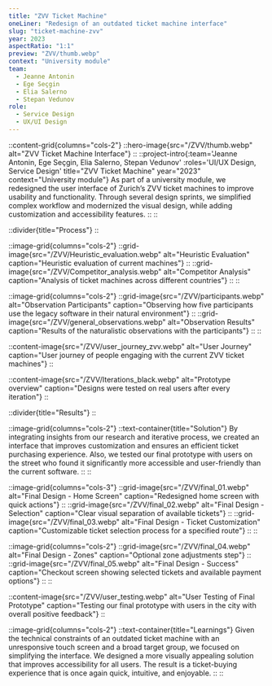 ```yaml
---
title: "ZVV Ticket Machine"
oneLiner: "Redesign of an outdated ticket machine interface"
slug: "ticket-machine-zvv"
year: 2023
aspectRatio: "1:1"
preview: "ZVV/thumb.webp"
context: "University module"
team:
  - Jeanne Antonin
  - Ege Seçgin
  - Elia Salerno
  - Stepan Vedunov
role:
  - Service Design
  - UX/UI Design
---
```


<!-- ::hero-image{src="/ZVV/thumb.webp" alt="ZVV Ticket Machine Interface"}
:: -->

::content-grid{columns="cols-2"}
::hero-image{src="/ZVV/thumb.webp" alt="ZVV Ticket Machine Interface"}
::
::project-intro{:team='Jeanne Antonin, Ege Seçgin, Elia Salerno, Stepan Vedunov' :roles='UI/UX Design, Service Design' title="ZVV Ticket Machine" year="2023" context="University module"}
As part of a university module, we redesigned the user interface of Zurich’s ZVV ticket machines to improve usability and functionality. Through several design sprints, we simplified complex workflow and modernized the visual design, while adding customization and accessibility features.
::
::

<!-- ::image-grid{columns="cols-2"}

::text-container{title="Process/Discovery" width=""}
During the discovery phase, we focussed on conducting extensive research to understand how transportation ticket machines are designed and used across different countries. This process offered valuable insights into best practices and cases to avoid.
::

::content-image{src="/ZVV/competitors.webp" alt="Competitor Analysis" caption="Analysis of ticket machines across different countries"}
::
:: -->

::divider{title="Process"}
::

::image-grid{columns="cols-2"}
::grid-image{src="/ZVV/Heuristic_evaluation.webp" alt="Heuristic Evaluation" caption="Heuristic evaluation of current machines"}
::
::grid-image{src="/ZVV/Competitor_analysis.webp" alt="Competitor Analysis" caption="Analysis of ticket machines across different countries"}
::
::

::image-grid{columns="cols-2"}
::grid-image{src="/ZVV/participants.webp" alt="Observation Participants" caption="Observing how five participants use the legacy software in their natural environment"}
::
::grid-image{src="/ZVV/general_observations.webp" alt="Observation Results" caption="Results of the naturalistic observations with the participants"}
::
::

::content-image{src="/ZVV/user_journey_zvv.webp" alt="User Journey" caption="User journey of people engaging with the current ZVV ticket machines"}
::

<!-- ::grid-image{src="/ZVV/interviews.webp" alt="User Interviews" caption="Conducting user interviews"} -->
<!-- :: -->

<!-- ::image-grid{columns="cols-2"}
::grid-image{src="/ZVV/design_sprints.webp" alt="Design Sprints" caption="Collaborative design sprint sessions"}
::
::text-container{title="Design"}
In the design and iteration phase, we analysed our research findings to develop personas that encapsulated critical behavior patterns observed during our investigations. Employing a design sprint approach, we improved our proposed solutions, ensuring a co-creative design process. Furthermore, through prototyping and usability testing, we iteratively refined our designs, focusing on improving the user experience while addressing technical limitations. Additionally, we placed significant emphasis on UX writing, ensuring clarity and simplicity in our interface language to facilitate user understanding.
:: -->
<!-- :: -->

<!-- ::image-grid{columns="cols-2"}
::grid-image{src="/ZVV/design_sprints.webp" alt="Design Sprints" caption="Collaborative design sprint sessions"}
::
::grid-image{src="/ZVV/Iterations.webp" alt="Design Sprints" caption="Collaborative design sprint sessions"}
::
:: -->

::content-image{src="/ZVV/Iterations_black.webp" alt="Prototype overview" caption="Designs were tested on real users after every iteration"}
::

::divider{title="Results"}
::

::image-grid{columns="cols-2"}
::text-container{title="Solution"}
By integrating insights from our research and iterative process, we created an interface that improves customization and ensures an efficient ticket purchasing experience. Also, we tested our final prototype with users on the street who found it significantly more accessible and user-friendly than the current software.
::
::

<!-- ::content-image{src="/ZVV/final_01.webp" alt="Final Design - Home Screen" caption="Redesigned home screen with improved navigation"}
:: -->

::image-grid{columns="cols-3"}
::grid-image{src="/ZVV/final_01.webp" alt="Final Design - Home Screen" caption="Redesigned home screen with quick actions"}
::
::grid-image{src="/ZVV/final_02.webp" alt="Final Design - Selection" caption="Clear visual separation of available tickets"}
::
::grid-image{src="/ZVV/final_03.webp" alt="Final Design - Ticket Customization" caption="Customizable ticket selection process for a specified route"}
::
::

::image-grid{columns="cols-2"}
::grid-image{src="/ZVV/final_04.webp" alt="Final Design - Zones" caption="Optional zone adjustments step"}
::
::grid-image{src="/ZVV/final_05.webp" alt="Final Design - Success" caption="Checkout screen showing selected tickets and available payment options"}
::
::

::content-image{src="/ZVV/user_testing.webp" alt="User Testing of Final Prototype" caption="Testing our final prototype with users in the city with overall positive feedback"}
::

::image-grid{columns="cols-2"}
::text-container{title="Learnings"}
Given the technical constraints of an outdated ticket machine with an unresponsive touch screen and a broad target group, we focused on simplifying the interface. We designed a more visually appealing solution that improves accessibility for all users. The result is a ticket-buying experience that is once again quick, intuitive, and enjoyable.
::
::
